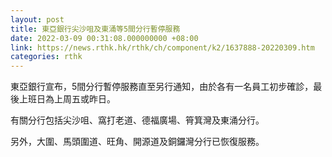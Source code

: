 ```yaml
---
layout: post
title: 東亞銀行尖沙咀及東涌等5間分行暫停服務
date: 2022-03-09 00:31:08.000000000 +08:00
link: https://news.rthk.hk/rthk/ch/component/k2/1637888-20220309.htm
categories: rthk
---
```


東亞銀行宣布，5間分行暫停服務直至另行通知，由於各有一名員工初步確診，最後上班日為上周五或昨日。

有關分行包括尖沙咀、窩打老道、德福廣場、筲箕灣及東涌分行。

另外，大圍、馬頭圍道、旺角、開源道及銅鑼灣分行已恢復服務。
